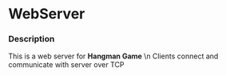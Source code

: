 # WebServer
### Description
This is a web server for **Hangman Game** \n
Clients connect and communicate with server over TCP 
